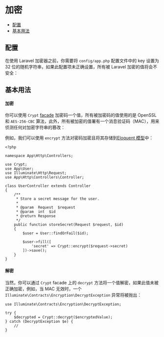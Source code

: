 # 加密

- [配置](#configuration)
- [基本用法](#basic-usage)

<a name="configuration"></a>
## 配置

在使用 Laravel 加密器之前，你需要将 `config/app.php` 配置文件中的 key 设置为 32 位的随机字符串，如果此配置项未正确设置，所有被 Laravel 加密的值将会不安全：

<a name="basic-usage"></a>
## 基本用法

#### 加密

你可以使用 `Crypt` [facade](/docs/{{version}}/facades) 加密码一个值，所有被加密码的值使用的是 OpenSSL 和 `AES-256-CBC` 算法，此外，所有被加密的值署有一个消息验证码（MAC），用来侦测任何对加密字符串的篡改：

例如，我们可以使用 `encrypt` 方法对密码加密且将其存储到[Eloquent 模型](/docs/{{version}}/eloquent)中：

    <?php

    namespace App\Http\Controllers;

    use Crypt;
    use App\User;
    use Illuminate\Http\Request;
    use App\Http\Controllers\Controller;

    class UserController extends Controller
    {
        /**
         * Store a secret message for the user.
         *
         * @param  Request  $request
         * @param  int  $id
         * @return Response
         */
        public function storeSecret(Request $request, $id)
        {
            $user = User::findOrFail($id);

            $user->fill([
                'secret' => Crypt::encrypt($request->secret)
            ])->save();
        }
    }

#### 解密

当然，你可以通过 `Crypt` facade 上的 `decrypt` 方法将一个值解密，如果此值未被正确加密，例如，当 MAC 无效时，一个 `Illuminate\Contracts\Encryption\DecryptException` 异常将被抛出：

    use Illuminate\Contracts\Encryption\DecryptException;

    try {
        $decrypted = Crypt::decrypt($encryptedValue);
    } catch (DecryptException $e) {
        //
    }
